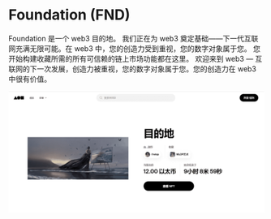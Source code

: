 # Foundation (FND)

Foundation 是一个 web3 目的地。
我们正在为 web3 奠定基础——下一代互联网充满无限可能。在 web3 中，您的创造力受到重视，您的数字对象属于您。
您开始构建收藏所需的所有可信赖的链上市场功能都在这里。
欢迎来到 web3 — 互联网的下一次发展，创造力被重视，您的数字对象属于您。您的创造力在 web3 中很有价值。

![nft](01.png)
